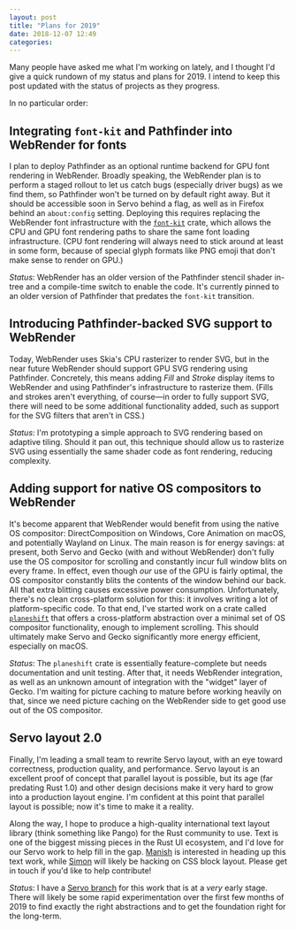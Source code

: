 ```yaml
---
layout: post
title: "Plans for 2019"
date: 2018-12-07 12:49
categories:
---
```


Many people have asked me what I'm working on lately, and I thought I'd give a quick rundown of my
status and plans for 2019. I intend to keep this post updated with the status of projects as they
progress.

In no particular order:

## Integrating `font-kit` and Pathfinder into WebRender for fonts

I plan to deploy Pathfinder as an optional runtime backend for GPU font rendering in WebRender.
Broadly speaking, the WebRender plan is to perform a staged rollout to let us catch bugs
(especially driver bugs) as we find them, so Pathfinder won't be turned on by default right away.
But it should be accessible soon in Servo behind a flag, as well as in Firefox behind an
`about:config` setting. Deploying this requires replacing the WebRender font infrastructure with
the [`font-kit`] crate, which allows the CPU and GPU font rendering paths to share the same font
loading infrastructure. (CPU font rendering will always need to stick around at least in some form,
because of special glyph formats like PNG emoji that don't make sense to render on GPU.)

*Status*: WebRender has an older version of the Pathfinder stencil shader in-tree and a
compile-time switch to enable the code. It's currently pinned to an older version of Pathfinder
that predates the `font-kit` transition.

## Introducing Pathfinder-backed SVG support to WebRender

Today, WebRender uses Skia's CPU rasterizer to render SVG, but in the near future WebRender should
support GPU SVG rendering using Pathfinder. Concretely, this means adding *Fill* and *Stroke*
display items to WebRender and using Pathfinder's infrastructure to rasterize them. (Fills and
strokes aren't everything, of course—in order to fully support SVG, there will need to be some
additional functionality added, such as support for the SVG filters that aren't in CSS.)

*Status*: I'm prototyping a simple approach to SVG rendering based on adaptive tiling. Should it
pan out, this technique should allow us to rasterize SVG using essentially the same shader code as
font rendering, reducing complexity.

## Adding support for native OS compositors to WebRender

It's become apparent that WebRender would benefit from using the native OS compositor:
DirectComposition on Windows, Core Animation on macOS, and potentially Wayland on Linux. The main
reason is for energy savings: at present, both Servo and Gecko (with and without WebRender) don't
fully use the OS compositor for scrolling and constantly incur full window blits on every frame.
In effect, even though *our* use of the GPU is fairly optimal, the OS compositor constantly blits
the contents of the window behind our back. All that extra blitting causes excessive power
consumption. Unfortunately, there's no clean cross-platform solution for this: it involves writing
a lot of platform-specific code. To that end, I've started work on a crate called [`planeshift`]
that offers a cross-platform abstraction over a minimal set of OS compositor functionality, enough
to implement scrolling. This should ultimately make Servo and Gecko significantly more energy
efficient, especially on macOS.

*Status*: The `planeshift` crate is essentially feature-complete but needs documentation and unit
testing. After that, it needs WebRender integration, as well as an unknown amount of integration
with the "widget" layer of Gecko. I'm waiting for picture caching to mature before working heavily
on that, since we need picture caching on the WebRender side to get good use out of the OS
compositor.

## Servo layout 2.0

Finally, I'm leading a small team to rewrite Servo layout, with an eye toward correctness,
production quality, and performance. Servo layout is an excellent proof of concept that parallel
layout is possible, but its age (far predating Rust 1.0) and other design decisions make it very
hard to grow into a production layout engine. I'm confident at this point that parallel layout is
possible; now it's time to make it a reality.

Along the way, I hope to produce a high-quality international text layout library (think something
like Pango) for the Rust community to use. Text is one of the biggest missing pieces in the Rust
UI ecosystem, and I'd love for our Servo work to help fill in the gap. [Manish] is interested in
heading up this text work, while [Simon] will likely be hacking on CSS block layout. Please get in
touch if you'd like to help contribute!

*Status*: I have a [Servo branch] for this work that is at a *very* early stage. There will likely
be some rapid experimentation over the first few months of 2019 to find exactly the right
abstractions and to get the foundation right for the long-term.

[`font-kit`]: https://github.com/pcwalton/font-kit

[`planeshift`]: https://github.com/pcwalton/planeshift

[Manish]: https://twitter.com/Manishearth

[Simon]: https://twitter.com/SimonSapin

[Servo branch]: https://github.com/pcwalton/servo/tree/layout-revamp-prototype
